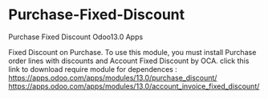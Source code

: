 # Purchase-Fixed-Discount

Purchase Fixed Discount Odoo13.0 Apps

Fixed Discount on Purchase. To use this module, you must install Purchase order lines with discounts and Account Fixed Discount by OCA.
click this link to download require module for dependences :
https://apps.odoo.com/apps/modules/13.0/purchase_discount/
https://apps.odoo.com/apps/modules/13.0/account_invoice_fixed_discount/

